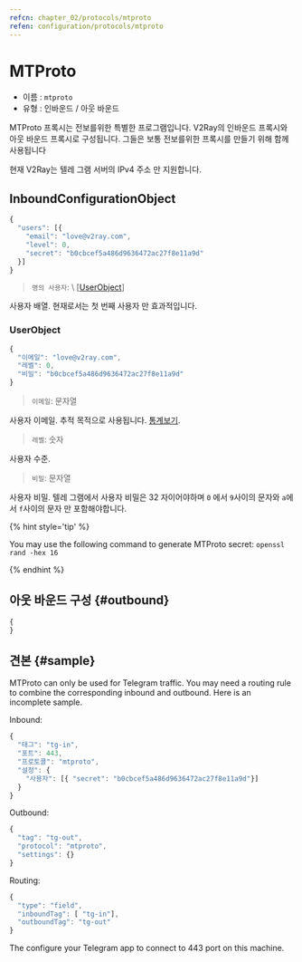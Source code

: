 ```yaml
---
refcn: chapter_02/protocols/mtproto
refen: configuration/protocols/mtproto
---
```

# MTProto

* 이름 : `mtproto`
* 유형 : 인바운드 / 아웃 바운드

MTProto 프록시는 전보를위한 특별한 프로그램입니다. V2Ray의 인바운드 프록시와 아웃 바운드 프록시로 구성됩니다. 그들은 보통 전보를위한 프록시를 만들기 위해 함께 사용됩니다

현재 V2Ray는 텔레 그램 서버의 IPv4 주소 만 지원합니다.

## InboundConfigurationObject

```javascript
{
  "users": [{
    "email": "love@v2ray.com",
    "level": 0,
    "secret": "b0cbcef5a486d9636472ac27f8e11a9d"
  }]
}
```

> `명의 사용자`: \ [[UserObject](#userobject)\]

사용자 배열. 현재로서는 첫 번째 사용자 만 효과적입니다.

### UserObject

```javascript
{
  "이메일": "love@v2ray.com",
  "레벨": 0,
  "비밀": "b0cbcef5a486d9636472ac27f8e11a9d"
}
```

> `이메일`: 문자열

사용자 이메일. 추적 목적으로 사용됩니다. [통계보기](../stats.md).

> `레벨`: 숫자

사용자 수준.

> `비밀`: 문자열

사용자 비밀. 텔레 그램에서 사용자 비밀은 32 자이어야하며 `0` 에서 `9`사이의 문자와 `a`에서 `f`사이의 문자 만 포함해야합니다.

{% hint style='tip' %}

You may use the following command to generate MTProto secret: `openssl rand -hex 16`

{% endhint %}

## 아웃 바운드 구성 {#outbound}

```javascript
{
}
```

## 견본 {#sample}

MTProto can only be used for Telegram traffic. You may need a routing rule to combine the corresponding inbound and outbound. Here is an incomplete sample.

Inbound:

```javascript
{
  "태그": "tg-in",
  "포트": 443,
  "프로토콜": "mtproto",
  "설정": {
    "사용자": [{ "secret": "b0cbcef5a486d9636472ac27f8e11a9d"}]
  }
}
```

Outbound:

```javascript
{
  "tag": "tg-out",
  "protocol": "mtproto",
  "settings": {}
}
```

Routing:

```javascript
{
  "type": "field",
  "inboundTag": [ "tg-in"],
  "outboundTag": "tg-out"
}
```

The configure your Telegram app to connect to 443 port on this machine.